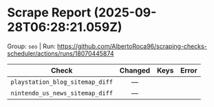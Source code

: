 # Scrape Report (2025-09-28T06:28:21.059Z)

Group: `seo`  |  Run: https://github.com/AlbertoRoca96/scraping-checks-scheduler/actions/runs/18070445874

| Check | Changed | Keys | Error |
|---|:---:|:--|:--|
| `playstation_blog_sitemap_diff` | — |  |  |
| `nintendo_us_news_sitemap_diff` | — |  |  |
